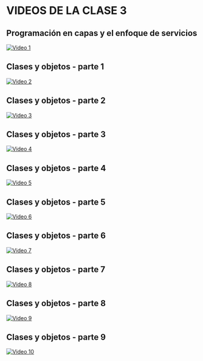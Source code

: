# VIDEOS DE LA CLASE 3

## Programación en capas y el enfoque de servicios

[![Video 1](https://raw.githubusercontent.com/gcoronelc/UNI-FIEE-2023-3-BMA15-M/main/img/youtube.png)](https://youtu.be/Xcq6_bqmRBI)


## Clases y objetos - parte 1

[![Video 2](https://raw.githubusercontent.com/gcoronelc/UNI-FIEE-2023-3-BMA15-M/main/img/youtube.png)](https://youtu.be/kmK6lUeIWA8)


## Clases y objetos - parte 2

[![Video 3](https://raw.githubusercontent.com/gcoronelc/UNI-FIEE-2023-3-BMA15-M/main/img/youtube.png)](https://youtu.be/ID2DQgIkzeA)


## Clases y objetos - parte 3

[![Video 4](https://raw.githubusercontent.com/gcoronelc/UNI-FIEE-2023-3-BMA15-M/main/img/youtube.png)](https://youtu.be/shdTubBePGI)

## Clases y objetos - parte 4

[![Video 5](https://raw.githubusercontent.com/gcoronelc/UNI-FIEE-2023-3-BMA15-M/main/img/youtube.png)](https://youtu.be/VPjFmjR5VPk)


## Clases y objetos - parte 5

[![Video 6](https://raw.githubusercontent.com/gcoronelc/UNI-FIEE-2023-3-BMA15-M/main/img/youtube.png)](https://youtu.be/HDXB6tSmdSs)


## Clases y objetos - parte 6

[![Video 7](https://raw.githubusercontent.com/gcoronelc/UNI-FIEE-2023-3-BMA15-M/main/img/youtube.png)](https://youtu.be/se9t2rSo_Vg)


## Clases y objetos - parte 7

[![Video 8](https://raw.githubusercontent.com/gcoronelc/UNI-FIEE-2023-3-BMA15-M/main/img/youtube.png)](https://youtu.be/ljl-IIlYjDw)


## Clases y objetos - parte 8

[![Video 9](https://raw.githubusercontent.com/gcoronelc/UNI-FIEE-2023-3-BMA15-M/main/img/youtube.png)](https://youtu.be/1_nFWcgglYI)


## Clases y objetos - parte 9

[![Video 10](https://raw.githubusercontent.com/gcoronelc/UNI-FIEE-2023-3-BMA15-M/main/img/youtube.png)](https://youtu.be/DkPvEnTQDmo)

